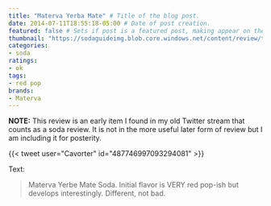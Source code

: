 ```yaml
---
title: "Materva Yerba Mate" # Title of the blog post.
date: 2014-07-11T18:55:18-05:00 # Date of post creation.
featured: false # Sets if post is a featured post, making appear on the home page side bar.
thumbnail: "https://sodaguideimg.blob.core.windows.net/content/review/thumbs/materva-yerba-matte.jpg" # Sets thumbnail image appearing inside card on homepage.
categories:
- soda
ratings:
- ok
tags:
- red pop
brands:
- Materva
---
```


**NOTE:** This review is an early item I found in my old Twitter stream that counts as a soda review. It is not in the more useful later form of review but I am including it for posterity.

{{< tweet user="Cavorter" id="487746997093294081" >}}

Text:
> Materva Yerbe Mate Soda. Initial flavor is VERY red pop-ish but develops interestingly. Different, not bad.